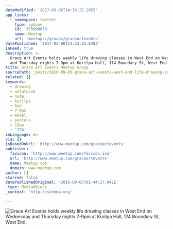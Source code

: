```yaml
---
dateModified: '2017-03-06T14:33:25.205Z'
app_links:
  - namespace: twitter
    type: iphone
    id: '375990038'
    name: Meetup
    url: 'meetup://groups/graceartevents'
datePublished: '2017-03-06T14:33:25.845Z'
inFeed: true
description: >-
  Grace Art Events holds weekly life drawing classes in West End on Wednesday
  and Thursday nights 7-9pm at Kurilpa Hall, 174 Boundary St, West End. 
title: Grace Art Events Meetup Group
sourcePath: _posts/2016-09-05-grace-art-events-west-end-life-drawing-social-arts-group.md
related: []
keywords:
  - drawing
  - untutored
  - nude
  - kurilpa
  - byo
  - 7-9pm
  - model
  - pastels
  - 15pp
  - '174'
inLanguage: en
via: {}
isBasedOnUrl: 'http://www.meetup.com/graceartevents'
publisher:
  favicon: 'http://www.meetup.com/favicon.ico'
  url: 'http://www.meetup.com/graceartevents'
  name: Meetup.com
  domain: www.meetup.com
author: []
starred: false
datePublishedOriginal: '2016-09-05T01:44:27.842Z'
_type: MediaObject
_context: 'http://schema.org'

---
```

![Grace Art Events holds weekly life drawing classes in West End on Wednesday and Thursday nights 7-9pm at Kurilpa Hall, 174 Boundary St, West End. ](https://imgflo.herokuapp.com/graph/2b2431f8e7ba7b0/5f052cf6d272131917fe00bc2104f0b4/croprotate.jpg?cropheight=3040&cropwidth=2132&degrees=0&input=https%3A%2F%2Fthe-grid-user-content.s3-us-west-2.amazonaws.com%2F353ba24c-7f75-480a-bfb4-ad8e99ff0dbb.jpg&x=0&y=0)
